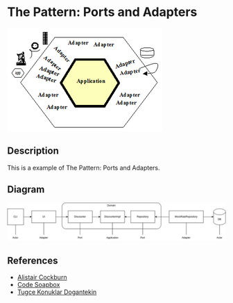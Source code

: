 # The Pattern: Ports and Adapters
![](./the-parttern-ports-and-adapters.gif)

## Description
This is a example of The Pattern: Ports and Adapters.

## Diagram
![](./diagram.jpg)

## References
- [Alistair Cockburn](https://alistair.cockburn.us/hexagonal-architecture/)
- [Code Soapbox](https://codesoapbox.dev/ports-adapters-aka-hexagonal-architecture-explained/)
- [Tugce Konuklar Dogantekin](https://medium.com/idealo-tech-blog/hexagonal-ports-adapters-architecture-e3617bcf00a0)